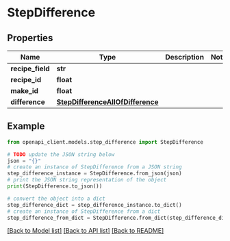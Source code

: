 # StepDifference


## Properties

Name | Type | Description | Notes
------------ | ------------- | ------------- | -------------
**recipe_field** | **str** |  | 
**recipe_id** | **float** |  | 
**make_id** | **float** |  | 
**difference** | [**StepDifferenceAllOfDifference**](StepDifferenceAllOfDifference.md) |  | 

## Example

```python
from openapi_client.models.step_difference import StepDifference

# TODO update the JSON string below
json = "{}"
# create an instance of StepDifference from a JSON string
step_difference_instance = StepDifference.from_json(json)
# print the JSON string representation of the object
print(StepDifference.to_json())

# convert the object into a dict
step_difference_dict = step_difference_instance.to_dict()
# create an instance of StepDifference from a dict
step_difference_from_dict = StepDifference.from_dict(step_difference_dict)
```
[[Back to Model list]](../README.md#documentation-for-models) [[Back to API list]](../README.md#documentation-for-api-endpoints) [[Back to README]](../README.md)


